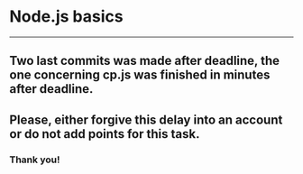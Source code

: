 # Node.js basics
----
## Two last commits was made after deadline, the one concerning cp.js was finished in minutes after deadline.
## Please, either forgive this delay into an account or do not add points for this task.

### Thank you!
